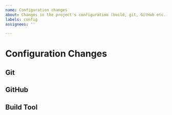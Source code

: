 ```yaml
---
name: Configuration changes
about: Changes in the project's configuration (build, git, GitHub etc.)
labels: config
assignees: ''

---
```


# Configuration Changes
<!-- Type of configuration change and its description; Only keep those you need -->

## Git
<!-- Changes in git's configuration such as .gitignore, .gitattribute etc. -->

## GitHub
<!-- Changes to GitHub's configuration i.e. everything under the .github/ -->

## Build Tool
<!-- Build tools used (Maven, Gradle, etc.) -->

<!-- Any other configuration -->
